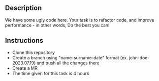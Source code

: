 ## Description
We have some ugly code here. Your task is to refactor code, and improve performance - in other words, Do the best you can!

## Instructions
- Clone this repository
- Create a branch using "name-surname-date" format (ex. john-doe-2023.07.19) and push all the changes there
- Create a MR
- The time given for this task is 4 hours